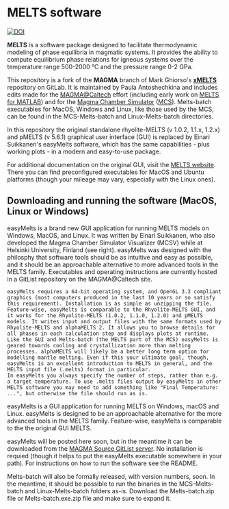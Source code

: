 # MELTS software #

[![DOI](https://zenodo.org/badge/724791962.svg)](https://doi.org/10.5281/zenodo.11406229)

**MELTS** is a software package designed to facilitate thermodynamic modeling of phase equilibria in magmatic systems. It provides the ability to compute equilibrium phase relations for igneous systems over the temperature range 500-2000 °C and the pressure range 0-2 GPa.

This repository is a fork of the **MAGMA** branch of Mark Ghiorso's **[xMELTS](https://gitlab.com/ENKI-portal/xMELTS)** repository on GitLab. It is maintained by Paula Antoshechkina and includes edits made for the [MAGMA@Caltech](https://magmasource.caltech.edu) effort (including early work on [MELTS for MATLAB](https://ui.adsabs.harvard.edu/abs/2018AGUFMED44B..23A%2F/abstract)) and for the [Magma Chamber Simulator](https://mcs.geol.ucsb.edu/) ([MCS](https://mcs.geol.ucsb.edu/)). Melts-batch executables for MacOS, Windows and Linux, like those used by the MCS, can be found in the MCS-Melts-batch and Linux-Melts-batch directories.

In this repository the original standalone rhyolite-MELTS (v 1.0.2, 1.1.x, 1.2.x) and pMELTS (v 5.6.1) graphical user interface (GUI) is replaced by Einari Suikkanen's easyMelts software, which has the same capabilities - plus working plots - in a modern and easy-to-use package.

For additional documentation on the original GUI, visit the [MELTS website](http://melts.ofm-research.org/index.html). There you can find preconfigured executables for MacOS and Ubuntu platforms (though your mileage may vary, especially with the Linux ones).

## Downloading and running the software (MacOS, Linux or Windows) ##

easyMelts is a brand new GUI application for running MELTS models on Windows, MacOS, and Linux. It was written by Einari Suikkanen, who also developed the Magma Chamber Simulator Visualizer (MCSV) while at Helsinki University, Finland (see right). easyMelts was designed with the philosphy that software tools should be as intuitive and easy as possible, and it should be an approachable alternative to more advanced tools in the MELTS family. Executables and operating instructions are currently hosted in a GitList repository on the MAGMA@Caltech site.

    easyMelts requires a 64-bit operating system, and OpenGL 3.3 compliant graphics (most computers produced in the last 10 years or so satisfy this requirement). Installation is as simple as unzipping the file.
    Feature-wise, easyMelts is comparable to the Rhyolite-MELTS GUI, and it works for the Rhyolite-MELTS (1.0.2, 1.1.0, 1.2.0) and pMELTS models. It writes input and output files with the same formats used by Rhyolite-MELTS and alphaMELTS 2. It allows you to browse details for all phases in each calculation step and displays plots at runtime.
    Like the GUI and Melts-batch (the MELTS part of the MCS) easyMelts is geared towards cooling and crystallization more than melting processes. alphaMELTS will likely be a better long term option for modelling mantle melting. Even if this your ultimate goal, though, easyMelts is an excellent introduction to MELTS in general, and the MELTS input file (.melts) format in particular.
    In easyMelts you always specify the number of steps, rather than e.g. a target temperature. To use .melts files output by easyMelts in other MELTS software you may need to add something like "Final Temperature: ...", but otherwise the file should run as is.

easyMelts is a GUI application for running MELTS on Windows, macOS and Linux. easyMelts is designed to be an approachable alternative for the more advanced tools in the MELTS family. Feature-wise, easyMelts is comparable to the the original GUI MELTS.

easyMelts will be posted here soon, but in the meantime it can be downloaded from the [MAGMA Source GitList server](https://magmasource.caltech.edu/gitlist/easyMelts.git/). No installation is requied (though it helps to put the easyMelts executable somewhere in your path). For instructions on how to run the software see the README.

Melts-batch will also be formally released, with version numbers, soon. In the meantime, it should be possible to run the binaries in the MCS-Melts-batch and Linux-Melts-batch folders as-is. Download the Melts-batch.zip file or Melts-batch.exe.zip file and make sure to expand it.


